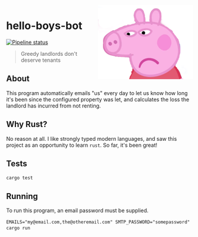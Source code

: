 <img align="right" src="assets/peppa.png" height="200px" style="transform: scaleX(-1);">

# hello-boys-bot

[![Pipeline status](https://github.com/freshollie/hello-boys-bot/workflows/pipeline/badge.svg)](https://github.com/freshollie/hello-boys-bot/actions)

> Greedy landlords don't deserve tenants

## About

This program automatically emails "us" every day to let us know
how long it's been since the configured property was let, and calculates
the loss the landlord has incurred from not renting.

## Why Rust?

No reason at all. I like strongly typed modern languages, and saw this project
as an opportunity to learn `rust`. So far, it's been great!

## Tests

```shell
cargo test
```

## Running

To run this program, an email password must be supplied.

```
EMAILS="my@email.com,the@otheremail.com" SMTP_PASSWORD="somepassword" cargo run
```

